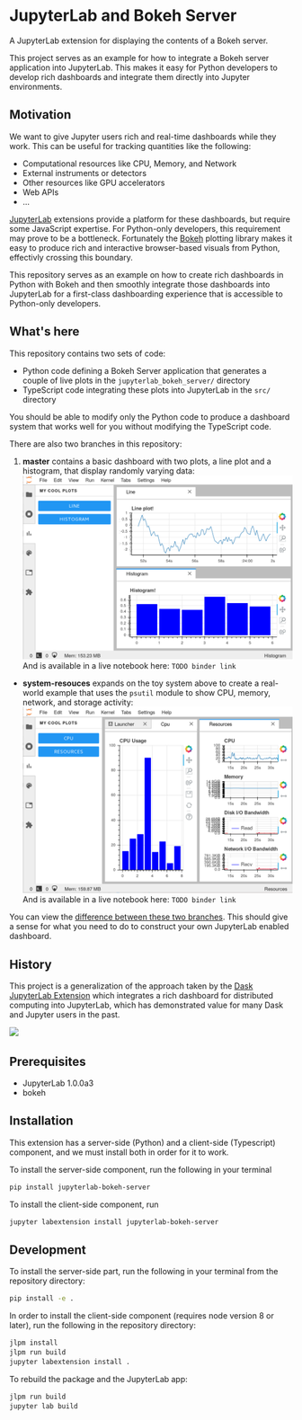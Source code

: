 JupyterLab and Bokeh Server
===========================

A JupyterLab extension for displaying the contents of a Bokeh server.

This project serves as an example for how to integrate a Bokeh server
application into JupyterLab.  This makes it easy for Python developers to
develop rich dashboards and integrate them directly into Jupyter environments.

Motivation
----------

We want to give Jupyter users rich and real-time dashboards while they work.
This can be useful for tracking quantities like the following:

-  Computational resources like CPU, Memory, and Network
-  External instruments or detectors
-  Other resources like GPU accelerators
-  Web APIs
-  ...

[JupyterLab](https://jupyterlab.readthedocs.io/en/stable/) extensions provide
a platform for these dashboards, but require some JavaScript expertise.  For
Python-only developers, this requirement may prove to be a bottleneck.
Fortunately the [Bokeh](https://bokeh.pydata.org) plotting library makes it
easy to produce rich and interactive browser-based visuals from Python,
effectivly crossing this boundary.

This repository serves as an example on how to create rich dashboards in Python
with Bokeh and then smoothly integrate those dashboards into JupyterLab for a
first-class dashboarding experience that is accessible to Python-only
developers.


What's here
-----------

This repository contains two sets of code:

-   Python code defining a Bokeh Server application that generates a couple of
    live plots in the `jupyterlab_bokeh_server/` directory
-   TypeScript code integrating these plots into JupyterLab in the `src/`
    directory

You should be able to modify only the Python code to produce a dashboard system
that works well for you without modifying the TypeScript code.

There are also two branches in this repository:

1.  **master** contains a basic dashboard with two plots, a line plot and
   a histogram, that display randomly varying data:
![basic](./basic.png)
   And is available in a live notebook here: `TODO binder link`

-  **system-resouces** expands on the toy system above to create a real-world example
   that uses the `psutil` module to show CPU, memory, network, and storage
   activity:
![resources](./resources.png)
   And is available in a live notebook here: `TODO binder link`

You can view the [difference between these two branches](https://github.com/ian-r-rose/jupyterlab-bokeh-server/compare/system-resources).
This should give a sense for what you need to do to construct your own
JupyterLab enabled dashboard.


History
-------

This project is a generalization of the approach taken by the
[Dask JupyterLab Extension](https://github.com/dask/dask-labextension) which
integrates a rich dashboard for distributed computing into JupyterLab, which
has demonstrated value for many Dask and Jupyter users in the past.

![](https://github.com/dask/dask-org/raw/master/images/dask-labextension.png)


## Prerequisites

* JupyterLab 1.0.0a3
* bokeh

## Installation

This extension has a server-side (Python) and a client-side (Typescript) component,
and we must install both in order for it to work.

To install the server-side component, run the following in your terminal

```bash
pip install jupyterlab-bokeh-server
```

To install the client-side component, run

```bash
jupyter labextension install jupyterlab-bokeh-server
```

## Development

To install the server-side part, run the following in your terminal from the repository directory:

```bash
pip install -e .
```

In order to install the client-side component (requires node version 8 or later), run the following in the repository directory:

```bash
jlpm install
jlpm run build
jupyter labextension install .
```

To rebuild the package and the JupyterLab app:

```bash
jlpm run build
jupyter lab build
```
